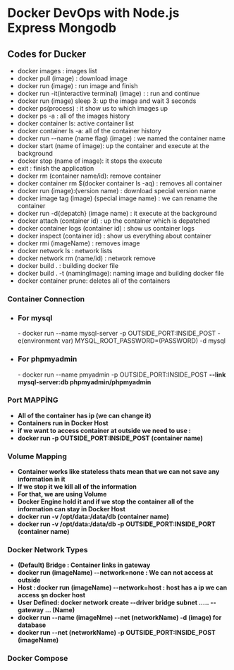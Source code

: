 # Docker DevOps with Node.js Express Mongodb

<h2>Codes for Ducker</h2>

- docker images : images list
- docker pull (image) : download image
- docker run (image) : run image and finish
- docker run -it(interactive terminal) (image) :  : run and continue
- docker run (image) sleep 3: up the image and wait 3 seconds
- docker ps(process) : it show us to which images up
- docker ps -a : all of the images history
- docker container ls: active container list
- docker container ls -a: all of the container history
- docker run --name (name flag) (image) : we named the container name
- docker start (name of image): up the container and execute at the background
- docker stop (name of image): it stops the execute
- exit : finish the application
- docker rm (container name/id): remove container
- docker container rm $(docker container ls -aq) : removes all container
- docker run (image):(version name) : download special version name
- docker image tag (image) (special image name) : we can rename the container
- docker run -d{depatch} (image name) : it execute at the background 
- docker attach (container id) : up the container which is depatched
- docker container logs (container id) : show us container logs
- docker inspect (container id) : show us everything about container
- docker rmi (imageName) : removes image
- docker network ls : network lists
- docker network rm (name/id) : network remove
- docker build . : building docker file
- docker build . -t (namingImage): naming image and building docker file
- docker container prune: deletes all of the containers
### Container Connection
- <h3>For mysql</h3>
  - docker run --name mysql-server -p OUTSIDE_PORT:INSIDE_POST -e(environment var) MYSQL_ROOT_PASSWORD=(PASSWORD) -d mysql
- <h3>For phpmyadmin</h3>
  - docker run --name pmyadmin -p OUTSIDE_PORT:INSIDE_POST <b>--link<b> mysql-server:db phpmyadmin/phpmyadmin

### Port MAPPİNG
- All of the container has ip (we can change it)
- Containers run in Docker Host
- if we want to access container at outside we need to use :
- docker run -p OUTSIDE_PORT:INSIDE_POST (container name)
### Volume Mapping 
- Container works like stateless thats mean that we can not save any information in it
- If we stop it we kill all of the information
- For that, we are using <b>Volume<b>
- Docker Engine hold it and if we stop the container all of the information can stay in Docker Host
- docker run -v /opt/data:/data/db (container name)
- docker run -v /opt/data:/data/db -p OUTSIDE_PORT:INSIDE_PORT (container name)
### Docker Network Types
- (Default) Bridge : Container links in gateway
- docker run (imageName) --network=none : We can not access at outside
- Host : docker run (imageName) --network=host : host has a ip we can access şn docker host
-  User Defined: docker network create --driver bridge subnet ..... --gateway ... (Name)
- docker run --name (imageNme) --net (networkName) -d (image) for database
- docker run --net (networkName) -p OUTSIDE_PORT:INSIDE_POST (imageName)
### Docker Compose

